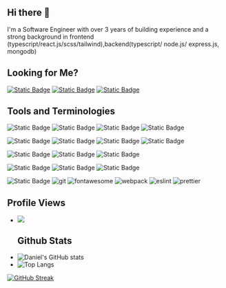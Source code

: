 ## Hi there 👋

I'm a Software Engineer with over 3 years of building experience and a strong background in frontend (typescript/react.js/scss/tailwind),backend(typescript/ node.js/ express.js, mongodb)

## Looking for Me?
<a href="https://www.instagram.com/_.daniel._fo/"><img alt="Static Badge" src="https://img.shields.io/badge/instagram-red?style=for-the-badge&logo=instagram&logoColor=white&link=https%253A%252F%252Fwww.instagram.com%252F_.daniel._fo%252F"></a>
<a href="https://twitter.com/DanielOlatinsu"><img alt="Static Badge" src="https://img.shields.io/badge/twitter-blue?style=for-the-badge&logo=x&logoColor=white&link=https%253A%252F%252Fx.com%252FDanielOlatinsu"></a>
<a href="https://www.linkedin.com/in/daniel-olatinsu-09415a230/"><img alt="Static Badge" src="https://img.shields.io/badge/linkedin-blue?style=for-the-badge&logo=linkedin&logoColor=white&link=https%3A%2F%2Fwww.linkedin.com%2Fin%2Fdaniel-olatinsu-09415a230%2F"></a>



## Tools and Terminologies
![Static Badge](https://img.shields.io/badge/TYPESCRIPT-blue?style=for-the-badge&logo=typescript&logoColor=white)
![Static Badge](https://img.shields.io/badge/REACT-%23000?style=for-the-badge&logo=react&logoColor=%2361DAFB)
![Static Badge](https://img.shields.io/badge/JAVASCRIPT-%23F7DF1E?style=for-the-badge&logo=javascript&logoColor=%23000)
![Static Badge](https://img.shields.io/badge/PYTHON-%233776AB?style=for-the-badge&logo=python&logoColor=%23fff)

 ![Static Badge](https://img.shields.io/badge/REACT%20ROUTER-%23CA4245?style=for-the-badge&logo=react%20router&logoColor=%23fff)
 ![Static Badge](https://img.shields.io/badge/VITE-%23646CFF?style=for-the-badge&logo=Vite&logoColor=%23fff)
![Static Badge](https://img.shields.io/badge/tailwind-%2306B6D4?style=for-the-badge&logo=tailwindcss&logoColor=%23fff)
![Static Badge](https://img.shields.io/badge/next.js-%23000000?style=for-the-badge&logo=next.js&logoColor=%23fff)

 ![Static Badge](https://img.shields.io/badge/html-%23E34F26?style=for-the-badge&logo=html5&logoColor=%23fff)
![Static Badge](https://img.shields.io/badge/css-%231572B6?style=for-the-badge&logo=css3&logoColor=%23000)
![Static Badge](https://img.shields.io/badge/sass-%23CC6699?style=for-the-badge&logo=sass&logoColor=%23fff)


![Static Badge](https://img.shields.io/badge/Node.js-blue?style=for-the-badge&logo=node.js&logoColor=white&labelColor=black)
![Static Badge](https://img.shields.io/badge/express.js-red?style=for-the-badge&logo=express&logoColor=white&labelColor=black)
![Static Badge](https://img.shields.io/badge/mongodb-green?style=for-the-badge&logo=mongodb&logoColor=white&labelColor=black)


![Static Badge](https://img.shields.io/badge/Amazon%20AWS-red?style=for-the-badge&logo=amazon&logoColor=white&labelColor=black)
![git](https://img.shields.io/badge/Git-F05032?style=for-the-badge&logo=git&logoColor=white)
![fontawesome](https://img.shields.io/badge/Font_Awesome-339AF0?style=for-the-badge&logo=fontawesome&logoColor=white)
![webpack](https://img.shields.io/badge/Webpack-8DD6F9?style=for-the-badge&logo=Webpack&logoColor=white)
![eslint](https://img.shields.io/badge/eslint-3A33D1?style=for-the-badge&logo=eslint&logoColor=white)
![prettier](https://img.shields.io/badge/prettier-1A2C34?style=for-the-badge&logo=prettier&logoColor=F7BA3E)


 ## Profile Views
- ![](https://komarev.com/ghpvc/?username=Daniel264)
  ## Github Stats
- ![Daniel's GitHub stats](https://github-readme-stats.vercel.app/api?username=Daniel264&show_icons=true&theme=dark)
- ![Top Langs](https://github-readme-stats.vercel.app/api/top-langs/?username=Daniel264&langs_count=8&theme=dark&layout=compact)

[![GitHub Streak](http://github-readme-streak-stats.herokuapp.com?user=Daniel264&theme=dark&hide_border=true&border_radius=15&background=000807)](https://git.io/streak-stats)
